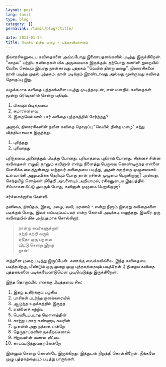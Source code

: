```yaml
---
layout: post
lang: tamil
type: blog
category: []
permalink: /tamil/blog/:title/

date: 2011-01-24
title: வெயில் தின்ற மழை - புத்தகவிமர்சனம்
---
```


நிலாரசிகனுடைய கவிதைகளை அவ்வபோது இணையதளங்களில் படித்து இருக்கிறேன். "காதல்" பற்றிய கவிதைகள் மிக அருமையாக இருக்கும். தற்போது கணினி துறையில் வேலை செய்யும் இவரது நான்காவது புத்தகம் "வெயில் தின்ற மழை". நிலாரசிகனை நான் படித்த முதல் புத்தகம். நான் படிக்கும் இரண்டாவது அல்லது மூன்றாவது கவிதை தொகுப்பு இது.

வழக்கமாக கவிதை புத்தகங்களை படித்து முடித்தவுடன், என் மனதில் கவிதைகள் மூன்று பிரிவுகளில் சென்று பதியும்.

1. மிகவும் பிடித்தவை <br/>
2. சுமாரானவை <br/>
3. இதையெல்லாம் யார் கவிதை புத்தகத்தில் சேர்த்தது?

அனால், நிலாரசிகனின் நவீன கவிதை தொகுப்பு "வெயில் தின்ற மழை" சற்று வித்தியாசமாக இருந்தது.

1. புரிந்தது <br/>
2. புரியாதது

புரிந்தவை அனைத்தும் பிடித்து போனது. புரியாதவை புதிராய் போனது. சின்னச் சின்ன கவிதைகள் எழுதி, நானும் கவிஞன் என்று நினைத்து பெருமை கொண்டிருந்த என்னை யோசிக்க வைத்துள்ளது. மற்றவர் கவிதையை படித்து, அதன் கருத்தை முழுமையாய் உள்வாங்கி அனுபவிக்க தெரியும் போது தான் ரசிகன் முழுமை பெறுகிறானா? அல்லது, செந்தமிழ் சொற்கள் மீதேறி அவனையும் அறியாமல், ரசிகனுடைய இதயத்தில் சிம்மாசனமிட்டு அமரும் போது, கவிஞன் முழுமை பெறுகிறானா?

சர்ச்சைக்குரிய கேள்வி.

தனிமை, நிசப்தம், இரவு, மழை, வலி, மரணம் - என்று நீளும் இவரது கவிதைகளை படிக்கும் போது, இவர் எப்படிப்பட்டவர் என்ற கேள்வி அடிக்கடி எழுந்தது. இவரே ஒரு கவிதையில் மிக அற்புதமாக சொல்கிறார்.

> நான்கு சுவர்களுக்குள் <br/>
 சுற்றி சுற்றி வரும் <br/>
 ஏதோ ஒரு பறவை <br/>
 விட்டு சென்ற இறகு <br/>
 நான்!

எத்தனை முறை படித்து இருப்பேன். கணக்கு வைக்கவில்லை. இந்த கவிதையை படித்தபிறகு, மீண்டும் ஒரு முறை முழு புத்தகத்தையும் படித்தேன் :) நிறைய கவிதை புத்தகங்களை படிக்கவேண்டுமென முடிவெடுத்து இருக்கிறேன்.

இந்த தொகுப்பில் எனக்கு பிடித்தவை சில:

1. இதழ் உதிர்க்கும் பழகிய <br/>
2. பாசிகள் படர்ந்த குளக்கரையில் <br/>
3. ஆழ்ந்த உறக்கத்தில் இருந்த <br/>
4. என்னைச் சுற்றிய <br/>
5. பெயரிடப்படாத மௌனத்தின் <br/>
6. காற்று புகாத கண்ணாடி சுவரின் <br/>
7. முதலில் அது நத்தை என்றே <br/>
8. தெருநாய்களின் நககீறல்களால் <br/>
9. சிறுவனின் மணல வீட்டை <br/>
10. காயப்படுத்துவதற்கேன்றே

இன்னும் சென்று கொண்டே இருக்கிறது. இத்துடன் நிறுத்தி கொள்கிறேன். நீங்களே முழு புத்தகத்தையும் படித்து பாருங்கள்.
